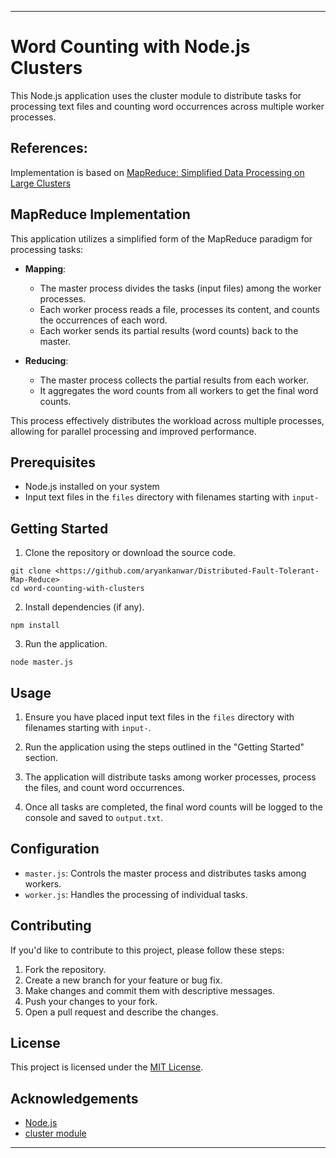 
---
# Word Counting with Node.js Clusters

This Node.js application uses the cluster module to distribute tasks for processing text files and counting word occurrences across multiple worker processes.

## References:
Implementation is based on [MapReduce: Simplified Data Processing on Large Clusters](https://storage.googleapis.com/pub-tools-public-publication-data/pdf/16cb30b4b92fd4989b8619a61752a2387c6dd474.pdf)

## MapReduce Implementation

This application utilizes a simplified form of the MapReduce paradigm for processing tasks:

- **Mapping**:
  - The master process divides the tasks (input files) among the worker processes.
  - Each worker process reads a file, processes its content, and counts the occurrences of each word.
  - Each worker sends its partial results (word counts) back to the master.

- **Reducing**:
  - The master process collects the partial results from each worker.
  - It aggregates the word counts from all workers to get the final word counts.

This process effectively distributes the workload across multiple processes, allowing for parallel processing and improved performance.




## Prerequisites

- Node.js installed on your system
- Input text files in the `files` directory with filenames starting with `input-`

## Getting Started

1. Clone the repository or download the source code.

```
git clone <https://github.com/aryankanwar/Distributed-Fault-Tolerant-Map-Reduce>
cd word-counting-with-clusters
```

2. Install dependencies (if any).

```
npm install
```

3. Run the application.

```
node master.js
```

## Usage

1. Ensure you have placed input text files in the `files` directory with filenames starting with `input-`.

2. Run the application using the steps outlined in the "Getting Started" section.

3. The application will distribute tasks among worker processes, process the files, and count word occurrences.

4. Once all tasks are completed, the final word counts will be logged to the console and saved to `output.txt`.

## Configuration

- `master.js`: Controls the master process and distributes tasks among workers.
- `worker.js`: Handles the processing of individual tasks.

## Contributing

If you'd like to contribute to this project, please follow these steps:

1. Fork the repository.
2. Create a new branch for your feature or bug fix.
3. Make changes and commit them with descriptive messages.
4. Push your changes to your fork.
5. Open a pull request and describe the changes.

## License

This project is licensed under the [MIT License](LICENSE).

## Acknowledgements

- [Node.js](https://nodejs.org/)
- [cluster module](https://nodejs.org/api/cluster.html)

---
